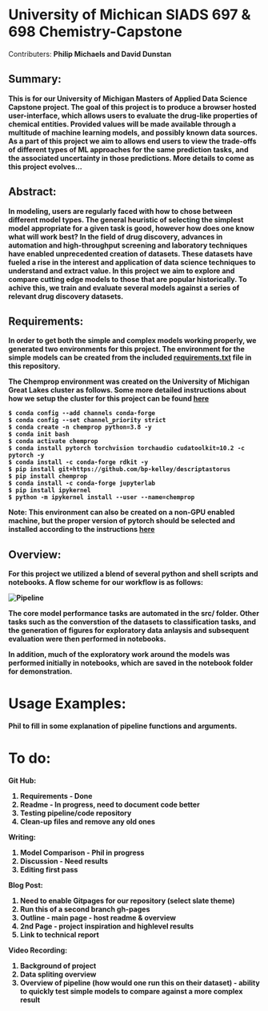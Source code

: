 # University of Michican SIADS 697 & 698 Chemistry-Capstone

Contributers:
<b>Philip Michaels and David Dunstan<b>

## Summary: 

This is for our University of Michigan Masters of Applied Data Science Capstone project. The goal of this project is to produce a browser hosted user-interface, which allows users to evaluate the drug-like properties of chemical entities. Provided values will be made available through a multitude of machine learning models, and possibly known data sources. As a part of this project we aim to allows end users to view the trade-offs of different types of ML approaches for the same prediction tasks, and the associated uncertainty in those predictions. More details to come as this project evolves...

## Abstract:

In modeling, users are regularly faced with how to chose between different model types. The general heuristic of selecting the simplest model appropriate for a given task is good, however how does one know what will work best? In the field of drug discovery, advances in automation and high-throughput screening and laboratory techniques have enabled unprecedented creation of datasets. These datasets have fueled a rise in the interest and application of data science techniques to understand and extract value. In this project we aim to explore and compare cutting edge models to those that are popular historically. To achive this, we train and evaluate several models against a series of relevant drug discovery datasets.  

## Requirements:

In order to get both the simple and complex models working properly, we generated two environments for this project. The environment for the simple models can be created from the included [requirements.txt](https://github.com/PJMichaels/Chemistry-Capstone/blob/main/requirements.txt) file in this repository. 

The Chemprop environment was created on the University of Michigan Great Lakes cluster as follows. Some more detailed instructions about how we setup the cluster for this project can be found [here](https://github.com/PJMichaels/Chemistry-Capstone/blob/main/Great%20Lakes%20Access%20Instructions.txt)

    $ conda config --add channels conda-forge
    $ conda config --set channel_priority strict
    $ conda create -n chemprop python=3.8 -y
    $ conda init bash
    $ conda activate chemprop
    $ conda install pytorch torchvision torchaudio cudatoolkit=10.2 -c pytorch -y
    $ conda install -c conda-forge rdkit -y
    $ pip install git+https://github.com/bp-kelley/descriptastorus
    $ pip install chemprop
    $ conda install -c conda-forge jupyterlab
    $ pip install ipykernel
    $ python -m ipykernel install --user --name=chemprop

Note: This environment can also be created on a non-GPU enabled machine, but the proper version of pytorch should be selected and installed according to the instructions [here](https://pytorch.org/get-started/locally/) 
    
## Overview:

For this project we utilized a blend of several python and shell scripts and notebooks. A flow scheme for our workflow is as follows: 
    
 ![Pipeline](https://user-images.githubusercontent.com/84757402/185464297-184b0268-d1d6-407f-b4fa-49faf03875cd.png)

The core model performance tasks are automated in the src/ folder. Other tasks such as the converstion of the datasets to classification tasks, and the generation of figures for exploratory data anlaysis and subsequent evaluation were then performed in notebooks. 

In addition, much of the exploratory work around the models was performed initially in notebooks, which are saved in the notebook folder for demonstration. 

# Usage Examples:

Phil to fill in some explanation of pipeline functions and arguments. 


# To do:

Git Hub:
1. Requirements - Done
2. Readme - In progress, need to document code better
3. Testing pipeline/code repository 
4. Clean-up files and remove any old ones

Writing:
1. Model Comparison - Phil in progress
2. Discussion - Need results 
3. Editing first pass

Blog Post: 
1. Need to enable Gitpages for our repository (select slate theme)
2. Run this of a second branch gh-pages 
3. Outline - main page - host readme & overview
4. 2nd Page - project inspiration and highlevel results
5. Link to technical report

Video Recording: 
1. Background of project
2. Data spliting overview  
3. Overview of pipeline (how would one run this on their dataset) - ability to quickly test simple models to compare against a more complex result 


